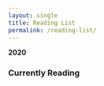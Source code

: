 ```yaml
---
layout: single
title: Reading List
permalink: /reading-list/
---
```

**2020**
### Currently Reading
